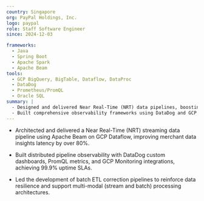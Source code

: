 ```yaml
---
country: Singapore
org: PayPal Holdings, Inc.
logo: paypal
role: Staff Software Engineer
since: 2024-12-03

frameworks:
  - Java
  - Spring Boot
  - Apache Spark
  - Apache Beam
tools:
  - GCP BigQuery, BigTable, Dataflow, DataProc
  - DataDog
  - Prometheus/PromQL
  - Oracle SQL
summary: |
  - Designed and delivered Near Real-Time (NRT) data pipelines, boosting merchant data insights freshness through scalable processing with Apache Beam and Google Cloud.
  - Built comprehensive observability frameworks using DataDog and GCP native tools to monitor distributed data platforms.
---
```


- Architected and delivered a Near Real-Time (NRT) streaming data pipeline using Apache Beam on GCP Dataflow, improving merchant data insights latency by over 80%.

- Built distributed pipeline observability with DataDog custom dashboards, PromQL metrics, and GCP Monitoring integrations, achieving 99.9% uptime SLAs.

- Led the development of batch ETL correction pipelines to reinforce data resilience and support multi-modal (stream and batch) processing architectures.